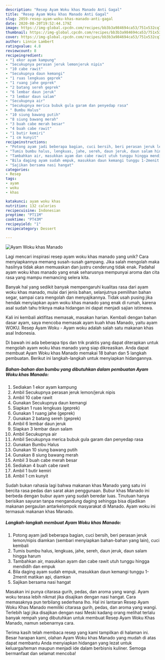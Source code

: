 ```yaml
---
description: "Resep Ayam Woku khas Manado Anti Gagal"
title: "Resep Ayam Woku khas Manado Anti Gagal"
slug: 2059-resep-ayam-woku-khas-manado-anti-gagal
date: 2020-08-20T19:52:44.179Z
image: https://img-global.cpcdn.com/recipes/bb3b3a984694ca53/751x532cq70/ayam-woku-khas-manado-foto-resep-utama.jpg
thumbnail: https://img-global.cpcdn.com/recipes/bb3b3a984694ca53/751x532cq70/ayam-woku-khas-manado-foto-resep-utama.jpg
cover: https://img-global.cpcdn.com/recipes/bb3b3a984694ca53/751x532cq70/ayam-woku-khas-manado-foto-resep-utama.jpg
author: Linnie Lambert
ratingvalue: 4.8
reviewcount: 8
recipeingredient:
- "1 ekor ayam kampung"
- "Secukupnya perasan jeruk lemonjeruk nipis"
- "10 cabe rawit"
- "Secukupnya daun kemangi"
- "1 ruas lengkuas geprek"
- "1 ruang jahe geprek"
- "2 batang sereh geprek"
- "6 lembar daun jeruk"
- "3 lembar daun salam"
- "Secukupnya air"
- "Secukupnya merica bubuk gula garam dan penyedap rasa"
- " Bumbu Halus"
- "10 siung bawang putih"
- "8 siung bawang merah"
- "3 buah cabe merah besar"
- "4 buah cabe rawit"
- "1 butir kemiri"
- "1 cm kunyit"
recipeinstructions:
- "Potong ayam jadi beberapa bagian, cuci bersih, beri perasan jeruk lemon/nipis diamkan (sembari menyiapkan bahan-bahan yang lain), cuci kembali"
- "Tumis bumbu halus, lengkuas, jahe, sereh, daun jeruk, daun salam hingga harum"
- "Tambahkan air, masukkan ayam dan cabe rawit utuh tunggu hingga mendidih dan empuk"
- "Bila daging ayam sudah empuk, masukkan daun kemangi tunggu 1-2menit matikan api, diamkan"
- "Sajikan bersama nasi hangat"
categories:
- Resep
tags:
- ayam
- woku
- khas

katakunci: ayam woku khas 
nutrition: 132 calories
recipecuisine: Indonesian
preptime: "PT11M"
cooktime: "PT43M"
recipeyield: "1"
recipecategory: Dessert

---
```



![Ayam Woku khas Manado](https://img-global.cpcdn.com/recipes/bb3b3a984694ca53/751x532cq70/ayam-woku-khas-manado-foto-resep-utama.jpg)

Lagi mencari inspirasi resep ayam woku khas manado yang unik? Cara menyiapkannya memang susah-susah gampang. Jika salah mengolah maka hasilnya tidak akan memuaskan dan justru cenderung tidak enak. Padahal ayam woku khas manado yang enak seharusnya mempunyai aroma dan cita rasa yang mampu memancing selera kita.

Banyak hal yang sedikit banyak mempengaruhi kualitas rasa dari ayam woku khas manado, mulai dari jenis bahan, selanjutnya pemilihan bahan segar, sampai cara mengolah dan menyajikannya. Tidak usah pusing jika hendak menyiapkan ayam woku khas manado yang enak di rumah, karena asal sudah tahu triknya maka hidangan ini dapat menjadi sajian istimewa.

Kali ini kembali aktifitas memasak, masakan harian. Kembali dengan bahan dasar ayam, saya mencoba memasak ayam kuah khas Manado, yaitu ayam WOKU. Resep Ayam Woku - Ayam woku adalah salah satu makanan khas asal Indonesia.


Di bawah ini ada beberapa tips dan trik praktis yang dapat diterapkan untuk mengolah ayam woku khas manado yang siap dikreasikan. Anda dapat membuat Ayam Woku khas Manado memakai 18 bahan dan 5 langkah pembuatan. Berikut ini langkah-langkah untuk menyiapkan hidangannya.

<!--inarticleads1-->

##### Bahan-bahan dan bumbu yang dibutuhkan dalam pembuatan Ayam Woku khas Manado:

1. Sediakan 1 ekor ayam kampung
1. Ambil Secukupnya perasan jeruk lemon/jeruk nipis
1. Ambil 10 cabe rawit
1. Gunakan Secukupnya daun kemangi
1. Siapkan 1 ruas lengkuas (geprek)
1. Gunakan 1 ruang jahe (geprek)
1. Gunakan 2 batang sereh (geprek)
1. Ambil 6 lembar daun jeruk
1. Siapkan 3 lembar daun salam
1. Ambil Secukupnya air
1. Ambil Secukupnya merica bubuk gula garam dan penyedap rasa
1. Gunakan  Bumbu Halus
1. Gunakan 10 siung bawang putih
1. Gunakan 8 siung bawang merah
1. Ambil 3 buah cabe merah besar
1. Sediakan 4 buah cabe rawit
1. Ambil 1 butir kemiri
1. Ambil 1 cm kunyit


Sudah bukan rahasia lagi bahwa makanan khas Manado yang satu ini bercita rasa pedas dan sarat akan penggunaan. Bubur khas Manado ini berbeda dengan bubur ayam yang sudah beredar luas. Tinutuan hanya berisikan sayuran tanpa mengandung daging sehingga bisa dijadikan makanan pergaulan antarkelompok masyarakat di Manado. Ayam woku ini termasuk makanan khas Manado. 

<!--inarticleads2-->

##### Langkah-langkah membuat Ayam Woku khas Manado:

1. Potong ayam jadi beberapa bagian, cuci bersih, beri perasan jeruk lemon/nipis diamkan (sembari menyiapkan bahan-bahan yang lain), cuci kembali
1. Tumis bumbu halus, lengkuas, jahe, sereh, daun jeruk, daun salam hingga harum
1. Tambahkan air, masukkan ayam dan cabe rawit utuh tunggu hingga mendidih dan empuk
1. Bila daging ayam sudah empuk, masukkan daun kemangi tunggu 1-2menit matikan api, diamkan
1. Sajikan bersama nasi hangat


Masakan ini punya citarasa gurih, pedas, dan aroma yang wangi. Ayam woku terasa lebih nikmat jika disajikan dengan nasi hangat. Cara memasaknya pun terbilang sederhana lho. Hal ini lantaran Resep Ayam Woku Khas Manado memiliki citarasa gurih, pedas, dan aroma yang wangi. Terlebih lagi jika disajikan dengan nasi Meski kadang orang melihat terlalu banyak rempah yang dibutuhkan untuk membuat Resep Ayam Woku Khas Manado, namun sebenarnya cara. 

Terima kasih telah membaca resep yang kami tampilkan di halaman ini. Besar harapan kami, olahan Ayam Woku khas Manado yang mudah di atas dapat membantu Anda menyiapkan hidangan yang lezat untuk keluarga/teman maupun menjadi ide dalam berbisnis kuliner. Semoga bermanfaat dan selamat mencoba!

